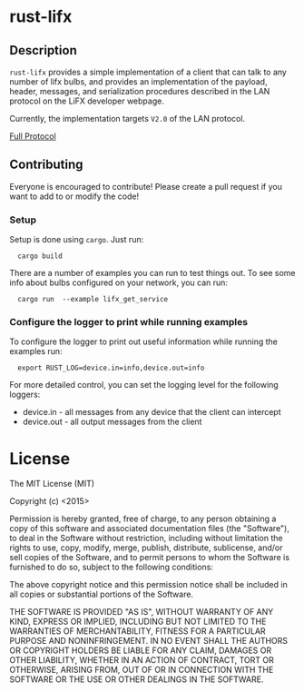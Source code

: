 # rust-lifx

## Description

`rust-lifx` provides a simple implementation of a client that can talk to any
number of lifx bulbs, and provides an implementation of the payload, header, 
messages, and serialization procedures described in the LAN protocol on the 
LiFX developer webpage.

Currently, the implementation targets `V2.0` of the LAN protocol.

[Full Protocol](http://lan.developer.lifx.com/docs/)

## Contributing

Everyone is encouraged to contribute! Please create a pull request if you want 
to add to or modify the code!

### Setup

Setup is done using `cargo`. Just run:

```
  cargo build
```

There are a number of examples you can run to test things out. To see some info
about bulbs configured on your network, you can run:

```
  cargo run  --example lifx_get_service
```


### Configure the logger to print while running examples

To configure the logger to print out useful information while running the examples
run:

```
  export RUST_LOG=device.in=info,device.out=info
```

For more detailed control, you can set the logging level for the following 
loggers:

  * device.in - all messages from any device that the client can intercept 
  * device.out - all output messages from the client

# License

The MIT License (MIT)

Copyright (c) <2015> <Ferris Tseng>

Permission is hereby granted, free of charge, to any person obtaining a copy
of this software and associated documentation files (the "Software"), to deal
in the Software without restriction, including without limitation the rights
to use, copy, modify, merge, publish, distribute, sublicense, and/or sell
copies of the Software, and to permit persons to whom the Software is
furnished to do so, subject to the following conditions:

The above copyright notice and this permission notice shall be included in
all copies or substantial portions of the Software.

THE SOFTWARE IS PROVIDED "AS IS", WITHOUT WARRANTY OF ANY KIND, EXPRESS OR
IMPLIED, INCLUDING BUT NOT LIMITED TO THE WARRANTIES OF MERCHANTABILITY,
FITNESS FOR A PARTICULAR PURPOSE AND NONINFRINGEMENT. IN NO EVENT SHALL THE
AUTHORS OR COPYRIGHT HOLDERS BE LIABLE FOR ANY CLAIM, DAMAGES OR OTHER
LIABILITY, WHETHER IN AN ACTION OF CONTRACT, TORT OR OTHERWISE, ARISING FROM,
OUT OF OR IN CONNECTION WITH THE SOFTWARE OR THE USE OR OTHER DEALINGS IN
THE SOFTWARE.
